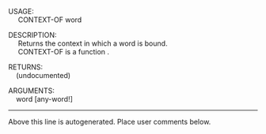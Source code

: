 USAGE:  
&nbsp;&nbsp;&nbsp;&nbsp;&nbsp;CONTEXT-OF&nbsp;word&nbsp;  
  
DESCRIPTION:  
&nbsp;&nbsp;&nbsp;&nbsp;&nbsp;Returns&nbsp;the&nbsp;context&nbsp;in&nbsp;which&nbsp;a&nbsp;word&nbsp;is&nbsp;bound.  
&nbsp;&nbsp;&nbsp;&nbsp;&nbsp;CONTEXT-OF&nbsp;is&nbsp;a&nbsp;function&nbsp;.  
  
RETURNS:  
&nbsp;&nbsp;&nbsp;&nbsp;(undocumented)  
  
ARGUMENTS:  
&nbsp;&nbsp;&nbsp;&nbsp;word&nbsp;[any-word!]  
___
Above this line is autogenerated. Place user comments below.